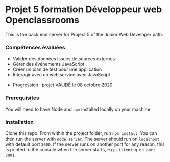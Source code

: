 # Projet 5 formation Développeur web Openclassrooms #

This is the back end server for Project 5 of the Junior Web Developer path.

### Compétences évaluées ###

- Valider des données issues de sources externes
- Gérer des événements JavaScript
- Créer un plan de test pour une application
- Interagir avec un web service avec JavaScript

+ Progression : projet VALIDÉ le 08 octobre 2020

### Prerequisites ###

You will need to have Node and `npm` installed locally on your machine.

### Installation ###

Clone this repo. From within the project folder, run `npm install`. You 
can then run the server with `node server`. 
The server should run on `localhost` with default port `3000`. If the
server runs on another port for any reason, this is printed to the
console when the server starts, e.g. `Listening on port 3001`.
